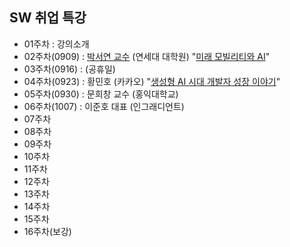 ## SW 취업 특강
* 01주차 : 강의소개
* 02주차(0909) : [박서연 교수](https://www.ilyojournal.com/news/articleView.html?idxno=21786) (연세대 대학원) "[미래 모빌리티와 AI](https://github.com/yungbyun/special_talk/blob/main/20240909_%EC%A0%9C%EC%A3%BC%EB%8C%80%20%20%EB%AF%B8%EB%9E%98%EB%AA%A8%EB%B9%8C%EB%A6%AC%ED%8B%B0-1.pdf)"
* 03주차(0916) : (공휴일) 
* 04주차(0923) : 황민호 (카카오) "[생성형 AI 시대 개발자 성장 이야기](https://github.com/yungbyun/talk/blob/main/%EC%83%9D%EC%84%B1%ED%98%95%20AI%20%EC%8B%9C%EB%8C%80%20%EA%B0%9C%EB%B0%9C%EC%9E%90%20%EC%84%B1%EC%9E%A5%20%EC%9D%B4%EC%95%BC%EA%B8%B0.pdf)"
* 05주차(0930) : 문희창 교수 (홍익대학교)
* 06주차(1007) : 이준호 대표 (인그래디언트)
* 07주차
* 08주차
* 09주차
* 10주차
* 11주차
* 12주차
* 13주차
* 14주차
* 15주차
* 16주차(보강)
